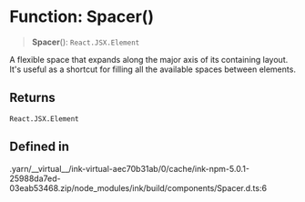 # Function: Spacer()

> **Spacer**(): `React.JSX.Element`

A flexible space that expands along the major axis of its containing layout.
It's useful as a shortcut for filling all the available spaces between elements.

## Returns

`React.JSX.Element`

## Defined in

.yarn/\_\_virtual\_\_/ink-virtual-aec70b31ab/0/cache/ink-npm-5.0.1-25988da7ed-03eab53468.zip/node\_modules/ink/build/components/Spacer.d.ts:6

